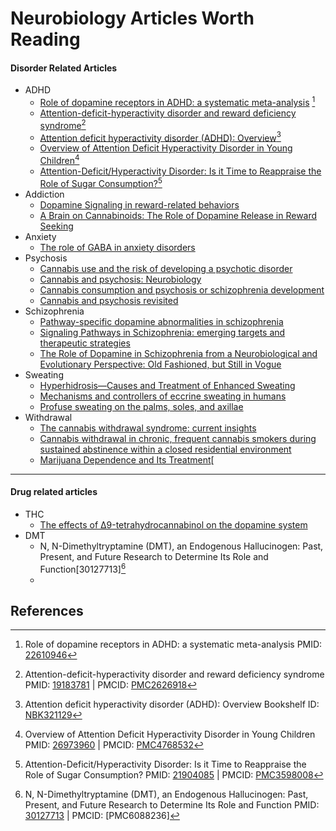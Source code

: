 # Neurobiology Articles Worth Reading

#### Disorder Related Articles
* ADHD
	- [Role of dopamine receptors in ADHD: a systematic meta-analysis][22610946] [^22610946]
	- [Attention-deficit-hyperactivity disorder and reward deficiency syndrome][19183781][^19183781]
	- [Attention deficit hyperactivity disorder (ADHD): Overview][NBK321129][^NBK321129]
	* [Overview of Attention Deficit Hyperactivity Disorder in Young Children][26973960][^26973960]
	- [Attention-Deficit/Hyperactivity Disorder: Is it Time to Reappraise the Role of Sugar Consumption?][21904085][^21904085]
* Addiction
	* [Dopamine Signaling in reward-related behaviors]
	* [A Brain on Cannabinoids: The Role of Dopamine Release in Reward Seeking]
* Anxiety
	* [The role of GABA in anxiety disorders]
* Psychosis
	*	[Cannabis use and the risk of developing a psychotic disorder]
	*	[Cannabis and psychosis: Neurobiology]
	*	[Cannabis consumption and psychosis or schizophrenia development]
	*	[Cannabis and psychosis revisited]
* Schizophrenia
	* [Pathway-specific dopamine abnormalities in schizophrenia]
	* [Signaling Pathways in Schizophrenia: emerging targets and therapeutic strategies]
	* [The Role of Dopamine in Schizophrenia from a Neurobiological and Evolutionary Perspective: Old Fashioned, but Still in Vogue]
* Sweating
	* [Hyperhidrosis—Causes and Treatment of Enhanced Sweating]
	* [Mechanisms and controllers of eccrine sweating in humans]
	* [Profuse sweating on the palms, soles, and axillae]
* Withdrawal
	* [The cannabis withdrawal syndrome: current insights]
	* [Cannabis withdrawal in chronic, frequent cannabis smokers during sustained abstinence within a closed residential environment]
	* [Marijuana Dependence and Its Treatment][
---
#### Drug related articles
* THC
	*  [The effects of Δ9-tetrahydrocannabinol on the dopamine system]
* DMT 
	* N, N-Dimethyltryptamine (DMT), an Endogenous Hallucinogen: Past, Present, and Future Research to Determine Its Role and Function[30127713][^30127713]
	* 
<!-- # ADHD -->





<!--- # Addiction-->
[Dopamine Signaling in reward-related behaviors]:https://www.ncbi.nlm.nih.gov/pmc/articles/PMC3795306/
[A Brain on Cannabinoids: The Role of Dopamine Release in Reward Seeking]:https://www.ncbi.nlm.nih.gov/pmc/articles/PMC3405830/
<!---# Anxiety ---> 
[The role of GABA in anxiety disorders]:https://www.ncbi.nlm.nih.gov/pubmed/12662130

<!---# Psychosis -->
[Cannabis use and the risk of developing a psychotic disorder]:https://www.ncbi.nlm.nih.gov/pmc/articles/PMC2424288/
[Cannabis and psychosis: Neurobiology]:https://www.ncbi.nlm.nih.gov/pubmed/29490380

[Cannabis consumption and psychosis or schizophrenia development]:https://www.ncbi.nlm.nih.gov/pubmed/30442059

[Cannabis and psychosis revisited]:https://www.ncbi.nlm.nih.gov/pubmed/25751443
<!---# Schizophrenia ---> 

[Pathway-specific dopamine abnormalities in schizophrenia]:https://www.ncbi.nlm.nih.gov/pmc/articles/PMC5177794/
[Signaling Pathways in Schizophrenia: emerging targets and therapeutic strategies]:https://www.ncbi.nlm.nih.gov/pmc/articles/PMC3635536/
[The Role of Dopamine in Schizophrenia from a Neurobiological and Evolutionary Perspective: Old Fashioned, but Still in Vogue]:https://www.ncbi.nlm.nih.gov/pmc/articles/PMC4032934/

<!--- Withdrawal ---> 
[The cannabis withdrawal syndrome: current insights]:https://www.ncbi.nlm.nih.gov/pmc/articles/PMC5414724/
[Cannabis withdrawal in chronic, frequent cannabis smokers during sustained abstinence within a closed residential environment]:https://www.ncbi.nlm.nih.gov/pubmed/24724880
[Time-course of the DSM-5 cannabis withdrawal symptoms in poly-substance abusers]:https://www.ncbi.nlm.nih.gov/pmc/articles/PMC4015312/
[Marijuana Dependence and Its Treatment]:https://www.ncbi.nlm.nih.gov/pmc/articles/PMC2797098/
[Diagnostic Criteria for Cannabis Withdrawal Syndrome]:https://www.ncbi.nlm.nih.gov/pmc/articles/PMC3311695/
[The effects of Δ9-tetrahydrocannabinol on the dopamine system]:https://www.ncbi.nlm.nih.gov/pmc/articles/PMC5123717/


[Mechanisms and controllers of eccrine sweating in humans]:https://www.ncbi.nlm.nih.gov/pmc/articles/PMC2866164/

[Hyperhidrosis—Causes and Treatment of Enhanced Sweating]:https://www.ncbi.nlm.nih.gov/pmc/articles/PMC2695293/

[Profuse sweating on the palms, soles, and axillae]:https://www.ncbi.nlm.nih.gov/pmc/articles/PMC1472949/


<!--- REFERENCES -->
## References

[22610946]:https://www.ncbi.nlm.nih.gov/pubmed/22610946
[^22610946]:Role of dopamine receptors in ADHD: a systematic meta-analysis
PMID: [22610946]


[19183781]:https://www.ncbi.nlm.nih.gov/pmc/articles/PMC2626918/
[PMC2626918]:https://www.ncbi.nlm.nih.gov/pmc/articles/PMC2626918/pdf/NDT-4-893.pdf
[^19183781]:Attention-deficit-hyperactivity disorder and reward deficiency syndrome
PMID:  [19183781] | PMCID: [PMC2626918]

[NBK321129]:https://www.ncbi.nlm.nih.gov/books/NBK321129/
[^NBK321129]:Attention deficit hyperactivity disorder (ADHD): Overview
Bookshelf ID: [NBK321129]

[26973960]:https://www.ncbi.nlm.nih.gov/pmc/articles/PMC4768532/
[PMC4768532]:https://www.ncbi.nlm.nih.gov/pmc/articles/PMC4768532/pdf/hpr-2015-2-2115.pdf
[^26973960]:Overview of Attention Deficit Hyperactivity Disorder in Young Children
PMID:  [26973960] | PMCID: [PMC4768532]

[21904085]:https://www.ncbi.nlm.nih.gov/pmc/articles/PMC3598008/
[PMC3598008]:https://www.ncbi.nlm.nih.gov/pmc/articles/PMC3598008/pdf/nihms446714.pdf
[^21904085]:Attention-Deficit/Hyperactivity Disorder: Is it Time to Reappraise the Role of Sugar Consumption?
PMID:  [21904085] | PMCID: [PMC3598008]

<!-- ADHD -->

<!-- Drugs -->
[30127713]:(https://www.ncbi.nlm.nih.gov/pubmed/30127713)
[^30127713]:N, N-Dimethyltryptamine (DMT), an Endogenous Hallucinogen: Past, Present, and Future Research to Determine Its Role and Function
PMID:  [30127713] | PMCID: [PMC6088236]

<!--stackedit_data:
eyJoaXN0b3J5IjpbNjQ2MTExMjE1LC0xMjg2MTQ4NzAzXX0=
-->
